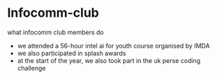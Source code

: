 # Infocomm-club
what infocomm club members do 
- we attended a 56-hour intel ai for youth course organised by IMDA
- we also participated in splash awards 
- at the start of the year, we also took part in the uk perse coding challenge
